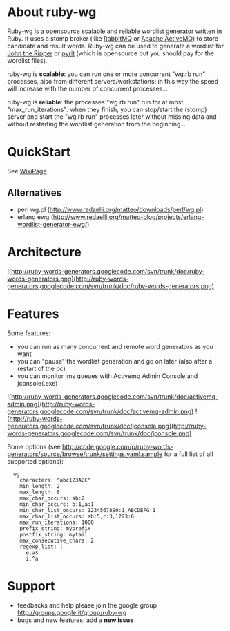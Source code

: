 # About ruby-wg #
Ruby-wg is a opensource scalable and reliable wordlist generator written in Ruby. It uses a stomp broker (like [RabbitMQ](http://www.rabbitmq.com/) or [Apache ActiveMQ](http://activemq.apache.org/)) to store candidate and result words. Ruby-wg can be used to generate a wordlist for [John the Ripper](http://www.openwall.com/john/) or [pyrit](http://code.google.com/p/pyrit/) (which is opensource but you should pay for the wordlist files).

ruby-wg is **scalable**: you can run one or more concurrent "wg.rb run" processes, also from different servers/workstations: in this way the speed will increase with the number of concurrent processes...

ruby-wg is **reliable**: the processes "wg.rb run" run for at most "max\_run\_iterations": when they finish, you can stop/start the (stomp) server and start the "wg.rb run" processes later without missing data and without restarting the wordlist generation from the beginning...

# QuickStart #

See [WikiPage](https://code.google.com/p/ruby-words-generators/wiki/USAGE)

## Alternatives ##

  * perl wg.pl (http://www.redaelli.org/matteo/downloads/perl/wg.pl)
  * erlang ewg (http://www.redaelli.org/matteo-blog/projects/erlang-wordlist-generator-ewg/)

# Architecture #

![http://ruby-words-generators.googlecode.com/svn/trunk/doc/ruby-words-generators.png](http://ruby-words-generators.googlecode.com/svn/trunk/doc/ruby-words-generators.png)

# Features #

Some features:
  * you can run as many concurrent and remote word generators as you want
  * you can "pause" the wordlist generation and go on later (also after a restart of the pc)
  * you can monitor jms queues with Activemq Admin Console and jconsole(.exe)

![http://ruby-words-generators.googlecode.com/svn/trunk/doc/activemq-admin.png](http://ruby-words-generators.googlecode.com/svn/trunk/doc/activemq-admin.png)
![http://ruby-words-generators.googlecode.com/svn/trunk/doc/jconsole.png](http://ruby-words-generators.googlecode.com/svn/trunk/doc/jconsole.png)

Some options (see http://code.google.com/p/ruby-words-generators/source/browse/trunk/settings.yaml.sample for a full list of all supported options):
```
  wg:
    characters: "abc123ABC"
    min_length: 2
    max_length: 6
    max_char_occurs: ab:2
    min_char_occurs: b:1,a:1
    min_char_list_occurs: 1234567890:1,ABCDEFG:1
    max_char_list_occurs: ab:5,c:3,1223:6
    max_run_iterations: 1000
    prefix_string: myprefix
    postfix_string: mytail
    max_consecutive_chars: 2
    regexp_list: |	 
      e,a$
      i,^a
```

# Support #
  * feedbacks and help please join the google group http://groups.google.it/group/ruby-wg
  * bugs and new features: add a **new issue**
